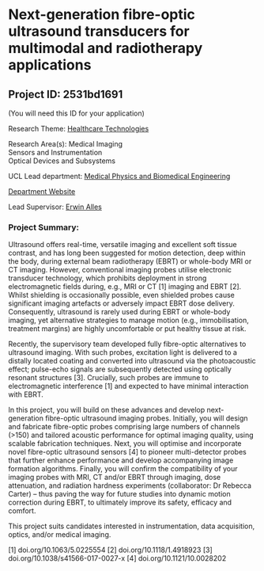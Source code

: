# Next-generation fibre-optic ultrasound transducers for multimodal and radiotherapy applications

## Project ID: **2531bd1691**
(You will need this ID for your application)

Research Theme: [Healthcare Technologies](../themes/healthcare-technologies.md)

Research Area(s):
Medical Imaging<br />Sensors and Instrumentation<br />Optical Devices and Subsystems

UCL Lead department: [Medical Physics and Biomedical Engineering](../departments/medical-physics-and-biomedical-engineering.md)

[Department Website](https://www.ucl.ac.uk/medical-physics-biomedical-engineering)

Lead Supervisor: [Erwin Alles](https://profiles.ucl.ac.uk/44729)

### Project Summary:

Ultrasound offers real-time, versatile imaging and excellent soft tissue contrast, and has long been suggested for motion detection, deep within the body, during external beam radiotherapy (EBRT) or whole-body MRI or CT imaging. However, conventional imaging probes utilise electronic transducer technology, which prohibits deployment in strong electromagnetic fields during, e.g., MRI or CT [1] imaging and EBRT [2]. Whilst shielding is occasionally possible, even shielded probes cause significant imaging artefacts or adversely impact EBRT dose delivery. Consequently, ultrasound is rarely used during EBRT or whole-body imaging, yet alternative strategies to manage motion (e.g., immobilisation, treatment margins) are highly uncomfortable or put healthy tissue at risk.

Recently, the supervisory team developed fully fibre-optic alternatives to ultrasound imaging. With such probes, excitation light is delivered to a distally located coating and converted into ultrasound via the photoacoustic effect; pulse-echo signals are subsequently detected using optically resonant structures [3]. Crucially, such probes are immune to electromagnetic interference [1] and expected to have minimal interaction with EBRT.

In this project, you will build on these advances and develop next-generation fibre-optic ultrasound imaging probes. Initially, you will design and fabricate fibre-optic probes comprising large numbers of channels (>150) and tailored acoustic performance for optimal imaging quality, using scalable fabrication techniques. Next, you will optimise and incorporate novel fibre-optic ultrasound sensors [4] to pioneer multi-detector probes that further enhance performance and develop accompanying image formation algorithms.  Finally, you will confirm the compatibility of your imaging probes with MRI, CT and/or EBRT through imaging, dose attenuation, and radiation hardness experiments (collaborator: Dr Rebecca Carter) – thus paving the way for future studies into dynamic motion correction during EBRT, to ultimately improve its safety, efficacy and comfort.

This project suits candidates interested in instrumentation, data acquisition, optics, and/or medical imaging.

[1] doi.org/10.1063/5.0225554
[2] doi.org/10.1118/1.4918923
[3] doi.org/10.1038/s41566-017-0027-x
[4] doi.org/10.1121/10.0028202
